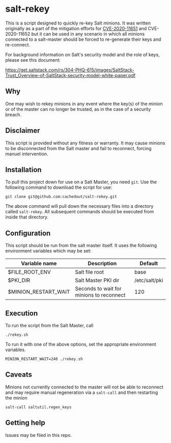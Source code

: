 # salt-rekey

This is a script designed to quickly re-key Salt minions. It was written
originally as a part of the mitigation efforts for [CVE-2020-11651](https://cve.mitre.org/cgi-bin/cvename.cgi?name=CVE-2020-11651) and
CVE-2020-11652 but it can be used in any scenario in which all minions
connected to a salt-master should be forced to re-generate their keys
and re-connect.

For background information on Salt's security model and the role of
keys, please see this document:

https://get.saltstack.com/rs/304-PHQ-615/images/SaltStack-Trust_Overview-of-SaltStack-security-model-white-paper.pdf

## Why

One may wish to rekey minions in any event where the key(s) of the minion
or of the master can no longer be trusted, as in the case of a security
breach.

## Disclaimer

This script is provided without any fitness or warranty. It may cause
minions to be disconnected from the Salt master and fail to reconnect,
forcing manuel intervention.

## Installation

To pull this project down for use on a Salt Master, you need `git`.
Use the following command to download the script for use:

`git clone git@github.com:cachedout/salt-rekey.git`

The above command will pull down the necessary files into a directory called
`salt-rekey`. All subsequent commands should be executed from inside that
directory.

## Configuration

This script should be run from the salt master itself. It uses the following
environment variables which may be set:

Variable name|Description|Default
-------------|-----------|-------
$FILE_ROOT_ENV|Salt file root|base
$PKI_DIR|Salt Master PKI dir|/etc/salt/pki
$MINION_RESTART_WAIT|Seconds to wait for minions to reconnect|120

## Execution

To run the script from the Salt Master, call

    ./rekey.sh 


To run it with one of the above options, set the appropriate environment
variables. 

    MINION_RESTART_WAIT=240 ./rekey.sh


## Caveats

Minions not currently connected to the master will not be able to reconnect and
may require manual regeneration via a `salt-call` and then restarting the minion

    salt-call saltutil.regen_keys


## Getting help

Issues may be filed in this repo.
